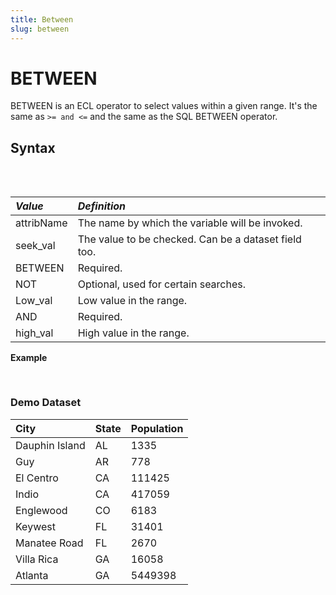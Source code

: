 ```yaml
---
title: Between
slug: between
---
```


# BETWEEN

BETWEEN is an ECL operator to select values within a given range. It's the same as `>= and <=` and the same as the SQL BETWEEN operator.

## Syntax

<pre>
<EclCode code="attr_name := seek_val BETWEEN low_val AND high_val;
attr_name := seek_val NOT BETWEEN low_val AND high_val;">
</EclCode>
</pre>

| _Value_    | _Definition_ |
| :- | :- |
| attribName | The name by which the variable will be invoked. |
| seek_val | The value to be checked. Can be a dataset field too. |
| BETWEEN | Required. |
| NOT | Optional, used for certain searches. |
| Low_val | Low value in the range. |
| AND | Required. |
| high_val | High value in the range. |

**Example**

<pre>
<EclCode
id = "BetweenExp_1"
tryMe="BetweenExp_1"
code="// BETWEEN Examples:

SomeInt := 12;
SomeReal := 120.5;

CheckIntOne := SomeInt BETWEEN 10 AND 200;
CheckIntTwo := SomeInt NOT BETWEEN 10 AND 200;

OUTPUT(CheckIntOne, NAMED('CheckIntOne'));
OUTPUT(CheckIntTwo, NAMED('CheckIntTwo'));

CheckRealOne := SomeReal BETWEEN 50 AND 65;
CheckRealTwo := SomeReal NOT BETWEEN 150 AND 203.6;

OUTPUT(CheckRealOne, NAMED('CheckRealOne'));
OUTPUT(CheckRealTwo, NAMED('CheckRealTwo'));"></EclCode>
</pre>

### Demo Dataset

| City           | State | Population |
| :------------- | :---- | :--------- |
| Dauphin Island | AL    | 1335       |
| Guy            | AR    | 778        |
| El Centro      | CA    | 111425     |
| Indio          | CA    | 417059     |
| Englewood      | CO    | 6183       |
| Keywest        | FL    | 31401      |
| Manatee Road   | FL    | 2670       |
| Villa Rica     | GA    | 16058      |
| Atlanta        | GA    | 5449398    |

<pre>
<EclCode
id = "BetweenExp_2"
tryMe="BetweenExp_2"
code = "//BETWEEN Examples:
//Examples using an inline dataset.

Pop_Layout := RECORD
STRING City;
STRING State;
INTEGER Population;
END;

Pop_DS := DATASET([
{'Dauphin Island','AL',1335},
{'Guy','AR',778},
{'El Centro','CA',111425},
{'Indio','CA',417059},
{'Englewood','CO',6183},
{'Keywest','FL',31401},
{'Manatee Road','FL',2670},
{'Villa Rica','GA',16058},
{'Atlanta','GA',5449398}],
Pop_Layout);

PopEval_Layout := RECORD
STRING City;
STRING State
BOOLEAN isMiddleSize;
END;

Eval_Town := PROJECT(Pop_DS,
TRANSFORM(PopEval_Layout,
SELF.isMiddleSize := LEFT.Population BETWEEN 5000 AND 30000;
SELF := LEFT;
));

OUTPUT(Eval_Town, NAMED('Eval_Town'));">
</EclCode>

</pre>
